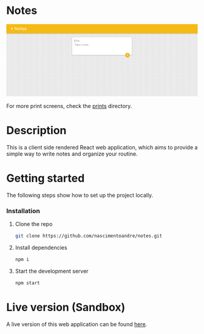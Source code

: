 # Notes 

![Preview-Screens](https://github.com/nascimentoandre/notes/blob/master/prints/2.png)

For more print screens, check the [prints](https://github.com/nascimentoandre/notes/tree/master/prints) directory.

# Description

This is a client side rendered React web application, which aims to provide a simple way to write notes and organize your routine.

# Getting started

The following steps show how to set up the project locally.

### Installation

1. Clone the repo
   ```sh
   git clone https://github.com/nascimentoandre/notes.git
   ```
2. Install dependencies
   ```sh
   npm i
   ```
3. Start the development server
   ```sh
   npm start
   ```
# Live version (Sandbox)

A live version of this web application can be found [here](https://qb1ci.csb.app/).
